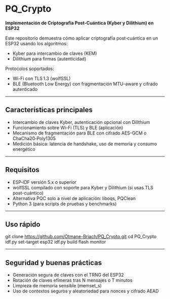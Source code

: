 # PQ_Crypto

**Implementación de Criptografía Post‑Cuántica (Kyber y Dilithium) en ESP32**

Este repositorio demuestra cómo aplicar criptografía post‑cuántica en un ESP32 usando los algoritmos:
- Kyber para intercambio de claves (KEM)
- Dilithium para firmas (autenticidad)

Protocolos soportados:
- Wi-Fi con TLS 1.3 (wolfSSL)
- BLE (Bluetooth Low Energy) con fragmentación MTU-aware y cifrado autenticado

---

## Características principales
- Intercambio de claves Kyber, autenticación opcional con Dilithium
- Funcionamiento sobre Wi-Fi (TLS) y BLE (aplicación)
- Mecanismo de fragmentación para BLE con cifrado AES-GCM o ChaCha20‑Poly1305
- Medición básica: latencia de handshake, uso de memoria y consumo energético

---

## Requisitos
- ESP‑IDF versión 5.x o superior
- wolfSSL compilado con soporte para Kyber y Dilithium (si usas TLS post-cuántico)
- Alternativa PQC solo a nivel de aplicación: liboqs, PQClean
- Python 3 (para scripts de pruebas y benchmarks)

---

## Uso rápido
git clone https://github.com/Otmane-Briach/PQ_Crypto.git
cd PQ_Crypto
idf.py set-target esp32
idf.py build flash monitor

---

## Seguridad y buenas prácticas
- Generación segura de claves con el TRNG del ESP32
- Rotación de claves efímeras tras N mensajes o T minutos
- Limpieza de memoria sensible (memset_s)
- Uso de contextos seguros y aleatoriedad para nonces y cifrado AEAD

